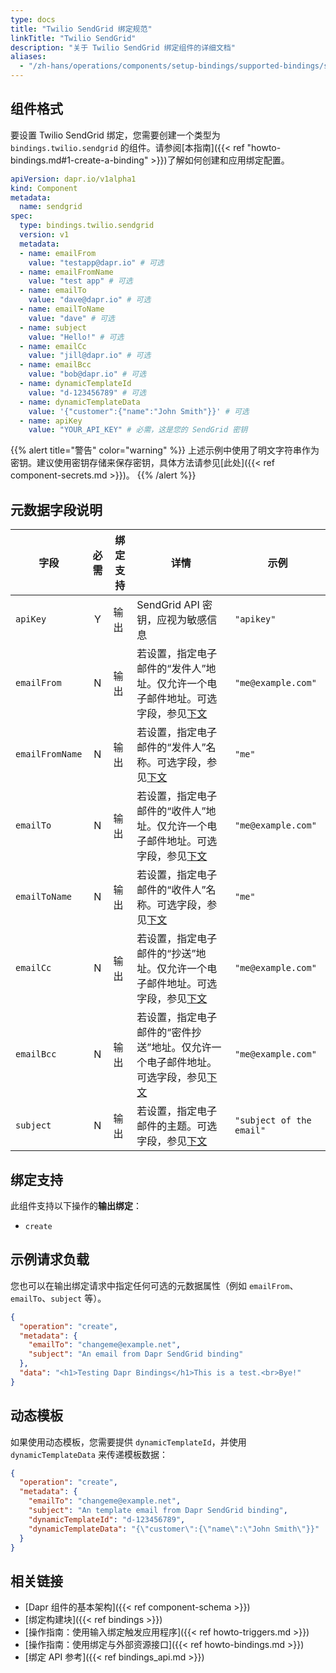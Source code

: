 ```yaml
---
type: docs
title: "Twilio SendGrid 绑定规范"
linkTitle: "Twilio SendGrid"
description: "关于 Twilio SendGrid 绑定组件的详细文档"
aliases:
  - "/zh-hans/operations/components/setup-bindings/supported-bindings/sendgrid/"
---
```


## 组件格式

要设置 Twilio SendGrid 绑定，您需要创建一个类型为 `bindings.twilio.sendgrid` 的组件。请参阅[本指南]({{< ref "howto-bindings.md#1-create-a-binding" >}})了解如何创建和应用绑定配置。

```yaml
apiVersion: dapr.io/v1alpha1
kind: Component
metadata:
  name: sendgrid
spec:
  type: bindings.twilio.sendgrid
  version: v1
  metadata:
  - name: emailFrom
    value: "testapp@dapr.io" # 可选
  - name: emailFromName
    value: "test app" # 可选
  - name: emailTo
    value: "dave@dapr.io" # 可选
  - name: emailToName
    value: "dave" # 可选
  - name: subject
    value: "Hello!" # 可选
  - name: emailCc
    value: "jill@dapr.io" # 可选
  - name: emailBcc
    value: "bob@dapr.io" # 可选
  - name: dynamicTemplateId
    value: "d-123456789" # 可选
  - name: dynamicTemplateData
    value: '{"customer":{"name":"John Smith"}}' # 可选
  - name: apiKey
    value: "YOUR_API_KEY" # 必需，这是您的 SendGrid 密钥
```

{{% alert title="警告" color="warning" %}}
上述示例中使用了明文字符串作为密钥。建议使用密钥存储来保存密钥，具体方法请参见[此处]({{< ref component-secrets.md >}})。
{{% /alert %}}

## 元数据字段说明

| 字段              | 必需 | 绑定支持 |  详情 | 示例 |
|--------------------|:--------:|------------|-----|---------|
| `apiKey` | Y | 输出 | SendGrid API 密钥，应视为敏感信息 | `"apikey"` |
| `emailFrom` | N | 输出 | 若设置，指定电子邮件的“发件人”地址。仅允许一个电子邮件地址。可选字段，参见[下文](#example-request-payload) | `"me@example.com"` |
| `emailFromName` | N | 输出 | 若设置，指定电子邮件的“发件人”名称。可选字段，参见[下文](#example-request-payload) | `"me"` |
| `emailTo` | N | 输出 | 若设置，指定电子邮件的“收件人”地址。仅允许一个电子邮件地址。可选字段，参见[下文](#example-request-payload) | `"me@example.com"` |
| `emailToName` | N | 输出 | 若设置，指定电子邮件的“收件人”名称。可选字段，参见[下文](#example-request-payload) | `"me"` |
| `emailCc` | N | 输出 | 若设置，指定电子邮件的“抄送”地址。仅允许一个电子邮件地址。可选字段，参见[下文](#example-request-payload) | `"me@example.com"` |
| `emailBcc` | N | 输出 | 若设置，指定电子邮件的“密件抄送”地址。仅允许一个电子邮件地址。可选字段，参见[下文](#example-request-payload) | `"me@example.com"` |
| `subject` | N | 输出 | 若设置，指定电子邮件的主题。可选字段，参见[下文](#example-request-payload) | `"subject of the email"` |

## 绑定支持

此组件支持以下操作的**输出绑定**：

- `create`

## 示例请求负载

您也可以在输出绑定请求中指定任何可选的元数据属性（例如 `emailFrom`、`emailTo`、`subject` 等）。

```json
{
  "operation": "create",
  "metadata": {
    "emailTo": "changeme@example.net",
    "subject": "An email from Dapr SendGrid binding"
  },
  "data": "<h1>Testing Dapr Bindings</h1>This is a test.<br>Bye!"
}
```

## 动态模板

如果使用动态模板，您需要提供 `dynamicTemplateId`，并使用 `dynamicTemplateData` 来传递模板数据：

```json
{
  "operation": "create",
  "metadata": {
    "emailTo": "changeme@example.net",
    "subject": "An template email from Dapr SendGrid binding",
    "dynamicTemplateId": "d-123456789",
    "dynamicTemplateData": "{\"customer\":{\"name\":\"John Smith\"}}"
  }
}
```

## 相关链接

- [Dapr 组件的基本架构]({{< ref component-schema >}})
- [绑定构建块]({{< ref bindings >}})
- [操作指南：使用输入绑定触发应用程序]({{< ref howto-triggers.md >}})
- [操作指南：使用绑定与外部资源接口]({{< ref howto-bindings.md >}})
- [绑定 API 参考]({{< ref bindings_api.md >}})
